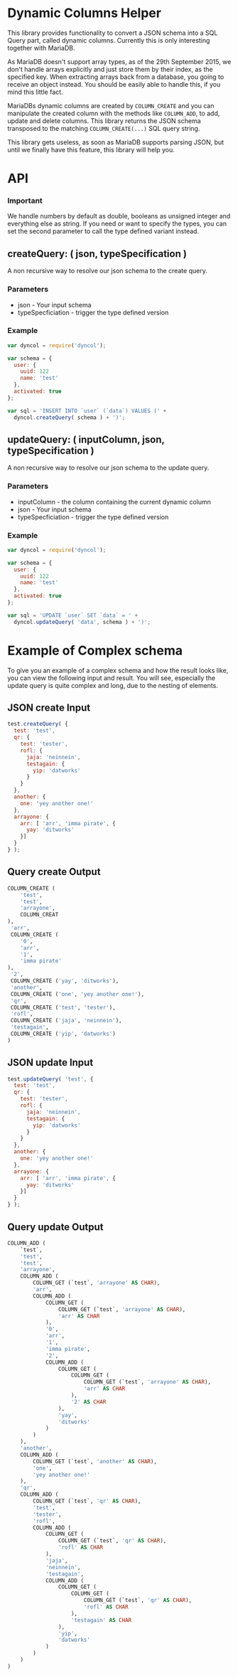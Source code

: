 # Dynamic Columns Helper

This library provides functionality to convert a JSON schema into a SQL
Query part, called dynamic columns. Currently this is only interesting
together with MariaDB.

As MariaDB doesn't support array types, as of the 29th September 2015,
we don't handle arrays explicitly and just store them by their index, as the
specified key.
When extracting arrays back from a database, you going to receive an object
instead. You should be easily able to handle this, if you mind this little
fact.

MariaDBs dynamic columns are created by `COLUMN_CREATE` and you can
manipulate the created column with the methods like `COLUMN_ADD`, to add,
update and delete columns. This library returns the JSON schema transposed
to the matching `COLUMN_CREATE(...)` SQL query string.

This library gets useless, as soon as MariaDB supports parsing JSON, but
until we finally have this feature, this library will help you.

# API

### Important

We handle numbers by default as double, booleans as unsigned integer
and everything else as string.
If you need or want to specify the types, you can set the second parameter to
call the type defined variant instead.

## createQuery: ( json, typeSpecification )

A non recursive way to resolve our json schema to the create query.

### Parameters
* json - Your input schema
* typeSpecficiation - trigger the type defined version

### Example

```javascript
var dyncol = require('dyncol');

var schema = {
  user: {
    uuid: 122
    name: 'test'
  },
  activated: true
};

var sql = 'INSERT INTO `user` (`data`) VALUES (' +
  dyncol.createQuery( schema ) + ')';
```

## updateQuery: ( inputColumn, json, typeSpecification )

A non recursive way to resolve our json schema to the update query.

### Parameters
* inputColumn - the column containing the current dynamic column
* json - Your input schema
* typeSpecficiation - trigger the type defined version

### Example

```javascript
var dyncol = require('dyncol');

var schema = {
  user: {
    uuid: 122
    name: 'test'
  },
  activated: true
};

var sql = 'UPDATE `user` SET `data` = ' +
  dyncol.updateQuery( 'data', schema ) + ')';
```

# Example of Complex schema

To give you an example of a complex schema and how the result looks like, you
can view the following input and result. You will see, especially the update
query is quite complex and long, due to the nesting of elements.

## JSON create Input

```javascript
test.createQuery( {
  test: 'test',
  qr: {
    test: 'tester',
    rofl: {
      jaja: 'neinnein',
      testagain: {
        yip: 'datworks'
      }
    }
  },
  another: {
    one: 'yey another one!'
  },
  arrayone: {
    arr: [ 'arr', 'imma pirate', {
      yay: 'ditworks'
    }]
  }
} );
```

## Query create Output

```SQL
COLUMN_CREATE (
	'test',
	'test',
	'arrayone',
	COLUMN_CREAT
),
 'arr',
 COLUMN_CREATE (
	'0',
	'arr',
	'1',
	'imma pirate'
),
 '2',
 COLUMN_CREATE ('yay', 'ditworks'),
 'another',
 COLUMN_CREATE ('one', 'yey another one!'),
 'qr',
 COLUMN_CREATE ('test', 'tester'),
 'rofl',
 COLUMN_CREATE ('jaja', 'neinnein'),
 'testagain',
 COLUMN_CREATE ('yip', 'datworks')
)
```

## JSON update Input

```javascript
test.updateQuery( 'test', {
  test: 'test',
  qr: {
    test: 'tester',
    rofl: {
      jaja: 'neinnein',
      testagain: {
        yip: 'datworks'
      }
    }
  },
  another: {
    one: 'yey another one!'
  },
  arrayone: {
    arr: [ 'arr', 'imma pirate', {
      yay: 'ditworks'
    }]
  }
} );
```

## Query update Output

```SQL
COLUMN_ADD (
	`test`,
	'test',
	'test',
	'arrayone',
	COLUMN_ADD (
		COLUMN_GET (`test`, 'arrayone' AS CHAR),
		'arr',
		COLUMN_ADD (
			COLUMN_GET (
				COLUMN_GET (`test`, 'arrayone' AS CHAR),
				'arr' AS CHAR
			),
			'0',
			'arr',
			'1',
			'imma pirate',
			'2',
			COLUMN_ADD (
				COLUMN_GET (
					COLUMN_GET (
						COLUMN_GET (`test`, 'arrayone' AS CHAR),
						'arr' AS CHAR
					),
					'2' AS CHAR
				),
				'yay',
				'ditworks'
			)
		)
	),
	'another',
	COLUMN_ADD (
		COLUMN_GET (`test`, 'another' AS CHAR),
		'one',
		'yey another one!'
	),
	'qr',
	COLUMN_ADD (
		COLUMN_GET (`test`, 'qr' AS CHAR),
		'test',
		'tester',
		'rofl',
		COLUMN_ADD (
			COLUMN_GET (
				COLUMN_GET (`test`, 'qr' AS CHAR),
				'rofl' AS CHAR
			),
			'jaja',
			'neinnein',
			'testagain',
			COLUMN_ADD (
				COLUMN_GET (
					COLUMN_GET (
						COLUMN_GET (`test`, 'qr' AS CHAR),
						'rofl' AS CHAR
					),
					'testagain' AS CHAR
				),
				'yip',
				'datworks'
			)
		)
	)
)
```
